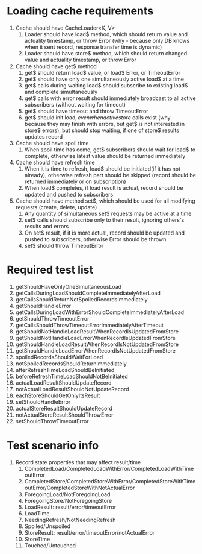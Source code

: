 # Loading cache requirements
1. Cache should have CacheLoader<K, V>
   1. Loader should have load$ method, which should return value and actuality timestamp, or throw Error (why - because only DB knows when it sent record, response transfer time is dynamic)
   1. Loader should have store$ method, which should return changed value and actuality timestamp, or throw Error
1. Cache should have get$ method
   1. get$ should return load$ value, or load$ Error, or TimeoutError
   1. get$ should have only one simultaneously active load$ at a time
   1. get$ calls during waiting load$ should subscribe to existing load$ and complete simultaneously
   1. get$ calls with error result should immediately broadcast to all active subscribers (without waiting for timeout)
   1. get$ should have timeout and throw TimeoutError
   1. get$ should init load$, even when active store$ calls exist (why - because they may finish with errors, but get$ is not interested in store$ errors), but should stop waiting, if one of store$ results updates record
1. Cache should have spoil time
   1. When spoil time has come, get$ subscribers should wait for load$ to complete, otherwise latest value should be returned immediately
1. Cache should have refresh time
   1. When it is time to refresh, load$ should be initiated(if it has not already), otherwise refresh part should be skipped (record should be returned immediately or on subscription)
   1. When load$ completes, if load result is actual, record should be updated and pushed to subscribers
1. Cache should have method set$, which should be used for all modifying requests (create, delete, update)
   1. Any quantity of simultaneous set$ requests may be active at a time
   1. set$ calls should subscribe only to their result, ignoring others's results and errors
   1. On set$ result, if it is more actual, record should be updated and pushed to subscribers, otherwise Error should be thrown
   1. set$ should throw TimeoutError

# Required test list
1. getShouldHaveOnlyOneSimultaneousLoad
1. getCallsDuringLoadShouldCompleteImmediatelyAfterLoad
1. getCallsShouldReturnNotSpoiledRecordsImmediately
1. getShouldHandleError
1. getCallsDuringLoadWithErrorShouldCompleteImmediatelyAfterLoad
1. getShouldThrowTimeoutError
1. getCallsShouldThrowTimeoutErrorImmediatelyAfterTimeout
1. getShouldNotHandleLoadResultWhenRecordIsUpdatedFromStore
1. getShouldNotHandleLoadErrorWhenRecordIsUpdatedFromStore
1. getShouldHandleLoadResultWhenRecordIsNotUpdatedFromStore
1. getShouldHandleLoadErrorWhenRecordIsNotUpdatedFromStore
1. spoiledRecordsShouldWaitForLoad
1. notSpoiledRecordsShouldReturnImmediately
1. afterRefreshTimeLoadShouldBeInitiated
1. beforeRefreshTimeLoadShouldNotBeInitiated
1. actualLoadResultShouldUpdateRecord
1. notActualLoadResultShouldNotUpdateRecord
1. eachStoreShouldGetOnlyItsResult
1. setShouldHandleError
1. actualStoreResultShouldUpdateRecord
1. notActualStoreResultShouldThrowError
1. setShouldThrowTimeoutError

# Test scenario info
1. Record state properties that may affect result/time
    1. CompletedLoad/CompletedLoadWithError/CompletedLoadWithTimeoutError
    1. CompletedStore/CompletedStoreWithError/CompletedStoreWithTimeoutError/CompletedStoreWithNotActualError
    1. ForegoingLoad/NotForegoingLoad
    1. ForegoingStore/NotForegoingStore
    1. LoadResult: result/error/timeoutError
    1. LoadTime
    1. NeedingRefresh/NotNeedingRefresh
    1. Spoiled/Unspoiled
    1. StoreResult: result/error/timeoutError/notActualError
    1. StoreTime
    1. Touched/Untouched
